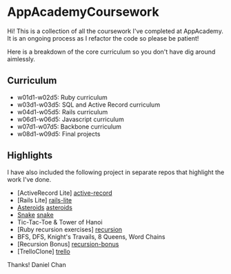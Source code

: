 AppAcademyCoursework
====================

Hi! This is a collection of all the coursework I've completed at AppAcademy. It is an ongoing process as I refactor the code so please be patient!

Here is a breakdown of the core curriculum so you don't have dig around aimlessly.

## Curriculum

* w01d1-w02d5: Ruby curriculum
* w03d1-w03d5: SQL and Active Record curriculum
* w04d1-w05d5: Rails curriculum
* w06d1-w06d5: Javascript curriculum
* w07d1-w07d5: Backbone curriculum
* w08d1-w09d5: Final projects

## Highlights

I have also included the following project in separate repos that highlight the work I've done.

* [ActiveRecord Lite] [active-record]
* [Rails Lite] [rails-lite]
* [Asteroids] [asteroids]
* [Snake] [snake]
* Tic-Tac-Toe & Tower of Hanoi
* [Ruby recursion exercises] [recursion]
* BFS, DFS, Knight's Travails, 8 Queens, Word Chains
* [Recursion Bonus] [recursion-bonus]
* [TrelloClone] [trello]

[active-record]: https://github.com/mynameisdaniel/ActiveRecordLite 
[rails-lite]: https://github.com/mynameisdaniel/RailsLite
[asteroids]: https://github.com/mynameisdaniel/Asteroids
[snake]: https://github.com/mynameisdaniel/Snake
[trello]: https://github.com/mynameisdaniel/TrelloClone
[recursion]: https://github.com/mynameisdaniel/RecursionExercises
[recursion-bonus]: https://github.com/mynameisdaniel/BonusRecursionExercises
Thanks!
Daniel Chan
